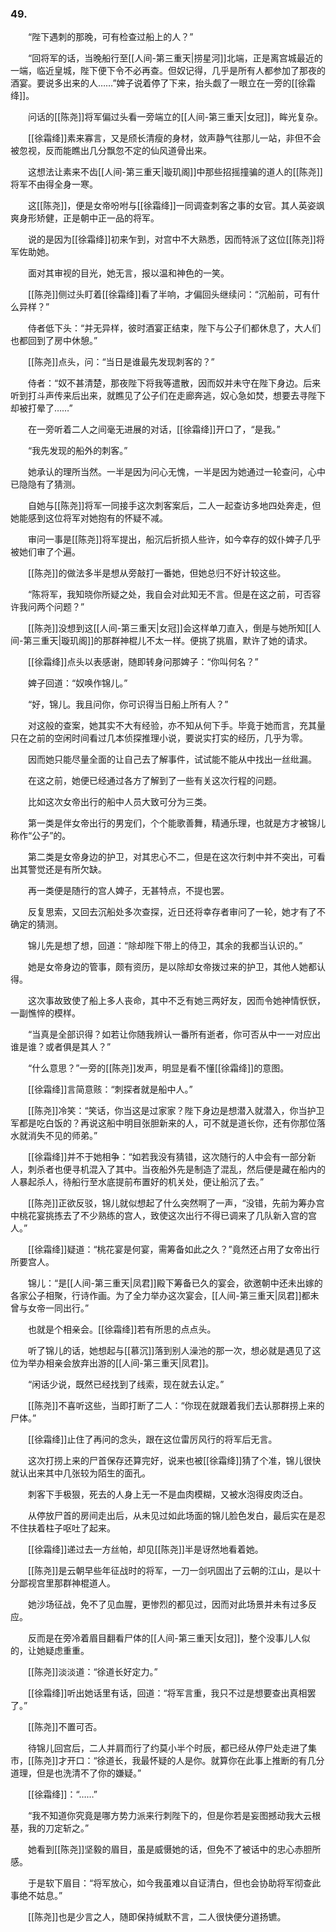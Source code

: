 ### 49.

　　“陛下遇刺的那晚，可有检查过船上的人？”

　　“回将军的话，当晚船行至[[人间-第三重天|捞星河]]北端，正是离宫城最近的一端，临近皇城，陛下便下令不必再查。但奴记得，几乎是所有人都参加了那夜的酒宴。要说多出来的人……”婢子说着停了下来，抬头觑了一眼立在一旁的[[徐霜绛]]。

　　问话的[[陈尧]]将军偏过头看一旁端立的[[人间-第三重天|女冠]]，眸光复杂。

　　[[徐霜绛]]素来寡言，又是颀长清瘦的身材，敛声静气往那儿一站，非但不会被忽视，反而能瞧出几分飘忽不定的仙风道骨出来。

　　这想法让素来不齿[[人间-第三重天|璇玑阁]]中那些招摇撞骗的道人的[[陈尧]]将军不由得全身一寒。

　　这[[陈尧]]，便是女帝吩咐与[[徐霜绛]]一同调查刺客之事的女官。其人英姿飒爽身形矫健，正是朝中正一品的将军。

　　说的是因为[[徐霜绛]]初来乍到，对宫中不大熟悉，因而特派了这位[[陈尧]]将军佐助她。

　　面对其审视的目光，她无言，报以温和神色的一笑。

　　[[陈尧]]侧过头盯着[[徐霜绛]]看了半响，才偏回头继续问：“沉船前，可有什么异样？”

　　侍者低下头：“并无异样，彼时酒宴正结束，陛下与公子们都休息了，大人们也都回到了房中休憩。”

　　[[陈尧]]点头，问：“当日是谁最先发现刺客的？”

　　侍者：“奴不甚清楚，那夜陛下将我等遣散，因而奴并未守在陛下身边。后来听到打斗声传来后出来，就瞧见了公子们在走廊奔逃，奴心急如焚，想要去寻陛下却被打晕了……”

　　在一旁听着二人之间毫无进展的对话，[[徐霜绛]]开口了，“是我。”

　　“我先发现的船外的刺客。”

　　她承认的理所当然。一半是因为问心无愧，一半是因为她通过一轮查问，心中已隐隐有了猜测。

　　自她与[[陈尧]]将军一同接手这次刺客案后，二人一起查访多地四处奔走，但她能感到这位将军对她抱有的怀疑不减。

　　审问一事是[[陈尧]]将军提出，船沉后折损人些许，如今幸存的奴仆婢子几乎被她们审了个遍。

　　[[陈尧]]的做法多半是想从旁敲打一番她，但她总归不好计较这些。

　　“陈将军，我知晓你所疑之处，我自会对此知无不言。但是在这之前，可否容许我问两个问题？”

　　[[陈尧]]没想到这[[人间-第三重天|女冠]]会这样单刀直入，倒是与她所知[[人间-第三重天|璇玑阁]]的那群神棍儿不太一样。便挑了挑眉，默许了她的请求。

　　[[徐霜绛]]点头以表感谢，随即转身问那婢子：“你叫何名？”

　　婢子回道：“奴唤作锦儿。”

　　“好，锦儿。我且问你，你可识得当日船上所有人？”

　　对这般的查案，她其实不大有经验，亦不知从何下手。毕竟于她而言，充其量只在之前的空闲时间看过几本侦探推理小说，要说实打实的经历，几乎为零。

　　因而她只能尽量全面的让自己去了解事件，试试能不能从中找出一丝纰漏。

　　在这之前，她便已经通过各方了解到了一些有关这次行程的问题。

　　比如这次女帝出行的船中人员大致可分为三类。

　　第一类是伴女帝出行的男宠们，个个能歌善舞，精通乐理，也就是方才被锦儿称作“公子”的。

　　第二类是女帝身边的护卫，对其忠心不二，但是在这次行刺中并不突出，可看出其警觉还是有所欠缺。

　　再一类便是随行的宫人婢子，无甚特点，不提也罢。

　　反复思索，又回去沉船处多次查探，近日还将幸存者审问了一轮，她才有了不确定的猜测。

　　锦儿先是想了想，回道：“除却陛下带上的侍卫，其余的我都当认识的。”

　　她是女帝身边的管事，颇有资历，是以除却女帝拨过来的护卫，其他人她都认得。

　　这次事故致使了船上多人丧命，其中不乏有她三两好友，因而令她神情恹恹，一副憔悴的模样。

　　“当真是全部识得？如若让你随我辨认一番所有逝者，你可否从中一一对应出谁是谁？或者俱是其人？”

　　“什么意思？”一旁的[[陈尧]]发声，明显是看不懂[[徐霜绛]]的意图。

　　[[徐霜绛]]言简意赅：“刺探者就是船中人。”

　　[[陈尧]]冷笑：“笑话，你当这是过家家？陛下身边是想潜入就潜入，你当护卫军都是吃白饭的？再说这船中明目张胆新来的人，可不就是道长你，还有你那位落水就消失不见的师弟。”

　　[[徐霜绛]]并不于她相争：“如若我没有猜错，这次随行的人中会有一部分新人，刺杀者也便寻机混入了其中。当夜船外先是制造了混乱，然后便是藏在船内的人暴起杀人，待船行至水底提前布置好的机关处，便让船沉了去。”

　　[[陈尧]]正欲反驳，锦儿就似想起了什么突然啊了一声，“没错，先前为筹办宫中桃花宴挑拣去了不少熟练的宫人，致使这次出行不得已调来了几队新入宫的宫人。”

　　[[徐霜绛]]疑道：“桃花宴是何宴，需筹备如此之久？”竟然还占用了女帝出行所要宫人。

　　锦儿：“是[[人间-第三重天|凤君]]殿下筹备已久的宴会，欲邀朝中还未出嫁的各家公子相聚，行诗作画。为了全力举办这次宴会，[[人间-第三重天|凤君]]都未曾与女帝一同出行。”

　　也就是个相亲会。[[徐霜绛]]若有所思的点点头。

　　听了锦儿的话，她想起与[[慕沉]]落到别人澡池的那一次，想必就是遇见了这位为举办相亲会放弃出游的[[人间-第三重天|凤君]]。

　　“闲话少说，既然已经找到了线索，现在就去认定。”

　　[[陈尧]]不喜听这些，当即打断了二人：“你现在就跟着我们去认那群捞上来的尸体。”

　　[[徐霜绛]]止住了再问的念头，跟在这位雷厉风行的将军后无言。

　　这次打捞上来的尸首保存还算完好，说来也被[[徐霜绛]]猜了个准，锦儿很快就认出来其中几张较为陌生的面孔。

　　刺客下手极狠，死去的人身上无一不是血肉模糊，又被水泡得皮肉泛白。

　　从停放尸首的房间走出后，从未见过如此场面的锦儿脸色发白，最后实在是忍不住扶着柱子呕吐了起来。

　　[[徐霜绛]]递过去一方丝帕，却见[[陈尧]]半是讶然地看着她。

　　[[陈尧]]是云朝早些年征战时的将军，一刀一剑巩固出了云朝的江山，是以十分鄙视宫里那群神棍道人。

　　她沙场征战，免不了见血腥，更惨烈的都见过，因而对此场景并未有过多反应。

　　反而是在旁冷着眉目翻看尸体的[[人间-第三重天|女冠]]，整个没事儿人似的，让她疑虑重重。

　　[[陈尧]]淡淡道：“徐道长好定力。”

　　[[徐霜绛]]听出她话里有话，回道：“将军言重，我只不过是想要查出真相罢了。”

　　[[陈尧]]不置可否。

　　待锦儿回宫后，二人并肩而行了约莫小半个时辰，都已经从停尸处走进了集市，[[陈尧]]才开口：“徐道长，我最怀疑的人是你。就算你在此事上推断的有几分道理，但是也洗清不了你的嫌疑。”

　　[[徐霜绛]]：“……”

　　“我不知道你究竟是哪方势力派来行刺陛下的，但是你若是妄图撼动我大云根基，我的刀定斩之。”

　　她看到[[陈尧]]坚毅的眉目，虽是威慑她的话，但免不了被话中的忠心赤胆所感。

　　于是软下眉目：“将军放心，如今我虽难以自证清白，但也会协助将军彻查此事绝不姑息。”

　　[[陈尧]]也是少言之人，随即保持缄默不言，二人很快便分道扬镳。